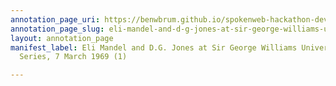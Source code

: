 ```yaml
---
annotation_page_uri: https://benwbrum.github.io/spokenweb-hackathon-development/annotations/eli-mandel-and-d-g-jones-at-sir-george-williams-university-the-poetry-series-7-march-1969-1--canvas-1-eli-mandel.json
annotation_page_slug: eli-mandel-and-d-g-jones-at-sir-george-williams-university-the-poetry-series-7-march-1969-1--canvas-1-eli-mandel
layout: annotation_page
manifest_label: Eli Mandel and D.G. Jones at Sir George Williams University, The Poetry
  Series, 7 March 1969 (1)

---
```

